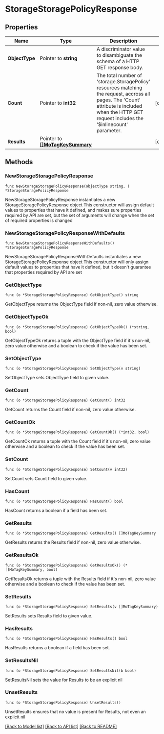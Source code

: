 # StorageStoragePolicyResponse

## Properties

Name | Type | Description | Notes
------------ | ------------- | ------------- | -------------
**ObjectType** | Pointer to **string** | A discriminator value to disambiguate the schema of a HTTP GET response body. | 
**Count** | Pointer to **int32** | The total number of &#39;storage.StoragePolicy&#39; resources matching the request, accross all pages. The &#39;Count&#39; attribute is included when the HTTP GET request includes the &#39;$inlinecount&#39; parameter. | [optional] 
**Results** | Pointer to [**[]MoTagKeySummary**](MoTagKeySummary.md) |  | [optional] 

## Methods

### NewStorageStoragePolicyResponse

`func NewStorageStoragePolicyResponse(objectType string, ) *StorageStoragePolicyResponse`

NewStorageStoragePolicyResponse instantiates a new StorageStoragePolicyResponse object
This constructor will assign default values to properties that have it defined,
and makes sure properties required by API are set, but the set of arguments
will change when the set of required properties is changed

### NewStorageStoragePolicyResponseWithDefaults

`func NewStorageStoragePolicyResponseWithDefaults() *StorageStoragePolicyResponse`

NewStorageStoragePolicyResponseWithDefaults instantiates a new StorageStoragePolicyResponse object
This constructor will only assign default values to properties that have it defined,
but it doesn't guarantee that properties required by API are set

### GetObjectType

`func (o *StorageStoragePolicyResponse) GetObjectType() string`

GetObjectType returns the ObjectType field if non-nil, zero value otherwise.

### GetObjectTypeOk

`func (o *StorageStoragePolicyResponse) GetObjectTypeOk() (*string, bool)`

GetObjectTypeOk returns a tuple with the ObjectType field if it's non-nil, zero value otherwise
and a boolean to check if the value has been set.

### SetObjectType

`func (o *StorageStoragePolicyResponse) SetObjectType(v string)`

SetObjectType sets ObjectType field to given value.


### GetCount

`func (o *StorageStoragePolicyResponse) GetCount() int32`

GetCount returns the Count field if non-nil, zero value otherwise.

### GetCountOk

`func (o *StorageStoragePolicyResponse) GetCountOk() (*int32, bool)`

GetCountOk returns a tuple with the Count field if it's non-nil, zero value otherwise
and a boolean to check if the value has been set.

### SetCount

`func (o *StorageStoragePolicyResponse) SetCount(v int32)`

SetCount sets Count field to given value.

### HasCount

`func (o *StorageStoragePolicyResponse) HasCount() bool`

HasCount returns a boolean if a field has been set.

### GetResults

`func (o *StorageStoragePolicyResponse) GetResults() []MoTagKeySummary`

GetResults returns the Results field if non-nil, zero value otherwise.

### GetResultsOk

`func (o *StorageStoragePolicyResponse) GetResultsOk() (*[]MoTagKeySummary, bool)`

GetResultsOk returns a tuple with the Results field if it's non-nil, zero value otherwise
and a boolean to check if the value has been set.

### SetResults

`func (o *StorageStoragePolicyResponse) SetResults(v []MoTagKeySummary)`

SetResults sets Results field to given value.

### HasResults

`func (o *StorageStoragePolicyResponse) HasResults() bool`

HasResults returns a boolean if a field has been set.

### SetResultsNil

`func (o *StorageStoragePolicyResponse) SetResultsNil(b bool)`

 SetResultsNil sets the value for Results to be an explicit nil

### UnsetResults
`func (o *StorageStoragePolicyResponse) UnsetResults()`

UnsetResults ensures that no value is present for Results, not even an explicit nil

[[Back to Model list]](../README.md#documentation-for-models) [[Back to API list]](../README.md#documentation-for-api-endpoints) [[Back to README]](../README.md)


